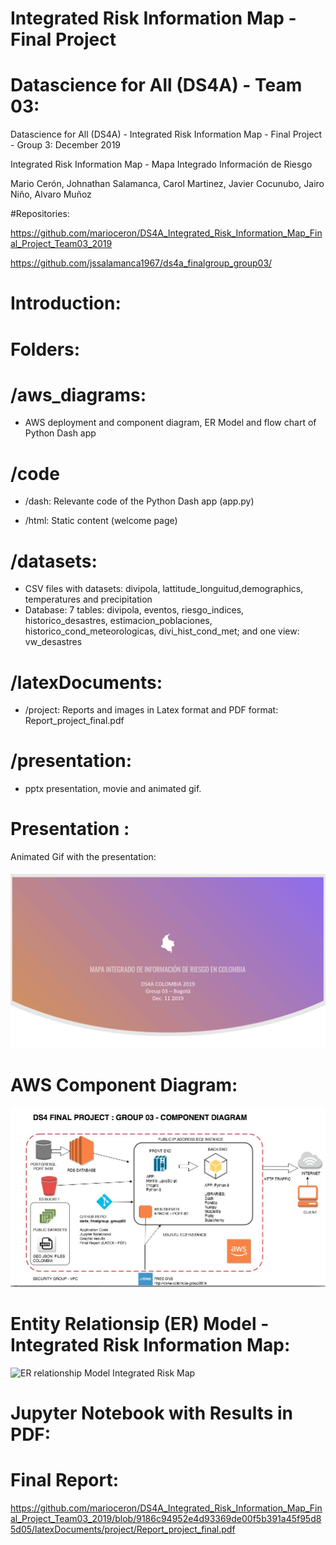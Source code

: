 #  Integrated Risk Information Map - Final Project 
#  Datascience for All (DS4A) - Team 03: 

Datascience for All (DS4A) - Integrated Risk Information Map - Final Project - Group 3: December 2019

Integrated Risk Information Map - Mapa Integrado Información de Riesgo

Mario Cerón, Johnathan Salamanca, Carol Martinez, Javier Cocunubo, Jairo Niño, Alvaro Muñoz

#Repositories: 

https://github.com/marioceron/DS4A_Integrated_Risk_Information_Map_Final_Project_Team03_2019

https://github.com/jssalamanca1967/ds4a_finalgroup_group03/

# Introduction: 


# Folders:

# /aws_diagrams: 
* AWS deployment and component diagram, ER Model and flow chart of Python Dash app

# /code
* /dash: Relevante code of the Python Dash app (app.py)

* /html: Static content (welcome page)

# /datasets: 
* CSV files with datasets: divipola, lattitude_longuitud,demographics, temperatures and precipitation
* Database: 7 tables: divipola, eventos, riesgo_indices, historico_desastres, estimacion_poblaciones, historico_cond_meteorologicas, divi_hist_cond_met; and one view: vw_desastres

# /latexDocuments: 
* /project: Reports and images in Latex format and PDF format: Report_project_final.pdf 

# /presentation: 
* pptx presentation, movie and animated gif.

# Presentation :

Animated Gif with the presentation:

![Final Project Presentation](presentation/Bogota_Group_03_Presentation.gif)

# AWS Component Diagram:

![AWS Component Diagram Integrated Risk Map](aws_diagrams/AWS_Component_Diagram_project_group_03.jpg)

# Entity Relationsip (ER) Model - Integrated Risk Information Map:

![ER relationship Model Integrated Risk Map](aws_diagrams/Project_Group03_ERModel.jpg)

# Jupyter Notebook with Results in PDF:


# Final Report:

https://github.com/marioceron/DS4A_Integrated_Risk_Information_Map_Final_Project_Team03_2019/blob/9186c94952e4d93369de00f5b391a45f95d85d05/latexDocuments/project/Report_project_final.pdf

